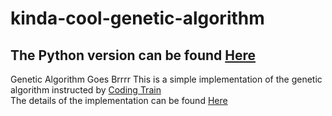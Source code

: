 # kinda-cool-genetic-algorithm
## The Python version can be found [Here](https://github.com/hoangkimkhai/kinda-cool-genetic-algorithm) 
Genetic Algorithm Goes Brrrr
This is a simple implementation of the genetic algorithm instructed by [Coding Train](https://www.youtube.com/user/shiffman) <br>
The details of the implementation can be found [Here](https://www.youtube.com/watch?v=9zfeTw-uFCw&list=PLRqwX-V7Uu6bJM3VgzjNV5YxVxUwzALHV) 

